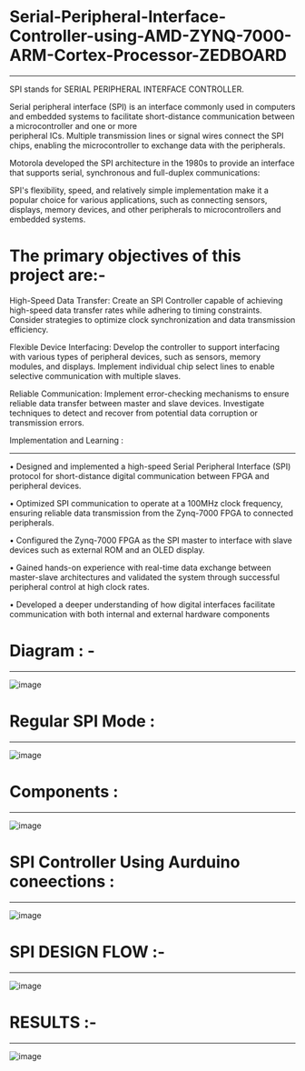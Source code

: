 # Serial-Peripheral-Interface-Controller-using-AMD-ZYNQ-7000-ARM-Cortex-Processor-ZEDBOARD
----------------------------------------------------------------------------------------------

SPI stands for SERIAL PERIPHERAL INTERFACE CONTROLLER.

Serial peripheral interface (SPI) is an interface commonly used in computers and embedded systems to facilitate short-distance communication between a microcontroller and one or more  
peripheral ICs. Multiple transmission lines or signal wires connect the SPI chips, enabling the microcontroller to exchange data with the peripherals.

Motorola developed the SPI architecture in the 1980s to provide an interface that supports serial, synchronous and full-duplex communications:

SPI's flexibility, speed, and relatively simple implementation make it a popular choice for various applications, such as connecting sensors, displays, memory devices, and other 
peripherals to microcontrollers and embedded systems.

# The primary objectives of this project are:-
High-Speed Data Transfer: Create an SPI Controller capable of achieving high-speed data transfer rates while adhering to timing constraints. Consider strategies to optimize clock synchronization and data transmission efficiency.

Flexible Device Interfacing: Develop the controller to support interfacing with various types of peripheral devices, such as sensors, memory modules, and displays. Implement individual chip select lines to enable selective communication with multiple slaves. 

Reliable Communication: Implement error-checking mechanisms to ensure reliable data transfer between master and slave devices. Investigate techniques to detect and recover from potential data corruption or transmission errors.

Implementation and Learning :

-----------------------------

• Designed and implemented a high-speed Serial Peripheral Interface (SPI) protocol for short-distance digital
  communication between FPGA and peripheral devices.
  
• Optimized SPI communication to operate at a 100MHz clock frequency, ensuring reliable data transmission
  from the Zynq-7000 FPGA to connected peripherals.
  
• Configured the Zynq-7000 FPGA as the SPI master to interface with slave devices such as external ROM and
an OLED display.

• Gained hands-on experience with real-time data exchange between master-slave architectures and validated
the system through successful peripheral control at high clock rates.

• Developed a deeper understanding of how digital interfaces facilitate communication with both internal and
external hardware components

# Diagram : -

---------------

![image](https://github.com/8307820421/Serial-Peripheral-Interface-Controller-using-AMD-ZYNQ-7000-ARM-Cortex-Processor-ZEDBOARD/assets/110840084/7329bd0a-5ccf-4a05-b989-e0b0bda4a11b)

# Regular SPI Mode :

---------------------
![image](https://github.com/8307820421/Serial-Peripheral-Interface-Controller-using-AMD-ZYNQ-7000-ARM-Cortex-Processor-ZEDBOARD/assets/110840084/9e92ccac-b88e-425e-a5d6-3cb07048f0ac)

# Components :

-------------------------
![image](https://github.com/8307820421/Serial-Peripheral-Interface-Controller-using-AMD-ZYNQ-7000-ARM-Cortex-Processor-ZEDBOARD/assets/110840084/02030b85-6e22-446c-91f6-e51cc590ed87)

# SPI Controller Using Aurduino coneections :

------------------------------------------------
![image](https://github.com/8307820421/Serial-Peripheral-Interface-Controller-using-AMD-ZYNQ-7000-ARM-Cortex-Processor-ZEDBOARD/assets/110840084/739fb606-df61-4a4b-af80-96b571468fed)

# SPI DESIGN FLOW :-

------------------------------
![image](https://github.com/8307820421/Serial-Peripheral-Interface-Controller-using-AMD-ZYNQ-7000-ARM-Cortex-Processor-ZEDBOARD/assets/110840084/8d8d9657-b7b5-44d1-87cf-e55428ffd038)

# RESULTS :-

----------------------
![image](https://github.com/8307820421/Serial-Peripheral-Interface-Controller-using-AMD-ZYNQ-7000-ARM-Cortex-Processor-ZEDBOARD/assets/110840084/2ec7bca3-6cc7-459f-a573-45efc77c3e8d)

















